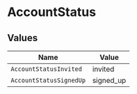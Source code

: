 # AccountStatus


## Values

| Name                    | Value                   |
| ----------------------- | ----------------------- |
| `AccountStatusInvited`  | invited                 |
| `AccountStatusSignedUp` | signed_up               |